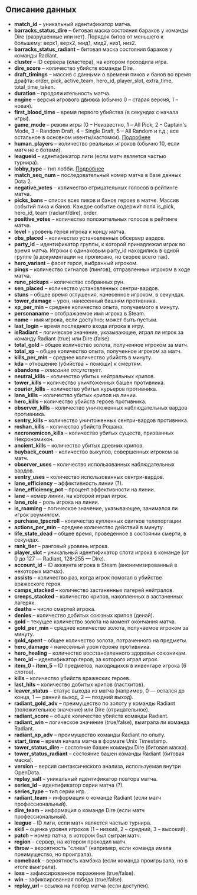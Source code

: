## Описание данных

- **match_id** – уникальный идентификатор матча.
- **barracks_status_dire** – битовая маска состояния бараков у команды Dire (разрушенные или нет). Порядок битов от меньшего к большему: верх1, верх2, мид1, мид2, низ1, низ2.
- **barracks_status_radiant** – битовая маска состояния бараков у команды Radiant.
- **cluster** – ID сервера (кластера), на котором проходила игра.
- **dire_score** – количество убийств команды Dire.
- **draft_timings** – массив с данными о времени пиков и банов во время драфта: order, pick, active_team, hero_id, player_slot, extra_time, total_time_taken.
- **duration** – продолжительность матча.
- **engine** – версия игрового движка (обычно 0 – старая версия, 1 – новая).
- **first_blood_time** – время первого убийства (в секундах с начала игры).
- **game_mode** – режим игры (0 – Неизвестно, 1 – All Pick, 2 – Captain's Mode, 3 – Random Draft, 4 – Single Draft, 5 – All Random и т.д.; все остальное в основном ивенты/кастомки). [Подробнее](https://github.com/odota/dotaconstants/blob/master/json/game_mode.json)
- **human_players** – количество реальных игроков (обычно 10, если матч не с ботами).
- **leagueid** – идентификатор лиги (если матч является частью турнира).
- **lobby_type** – тип лобби. [Подробнее](https://github.com/odota/dotaconstants/blob/master/json/lobby_type.json)
- **match_seq_num** – последовательный номер матча в базе данных Dota 2.
- **negative_votes** – количество отрицательных голосов в рейтинге матча.
- **picks_bans** – список всех пиков и банов героев в матче. Массив событий пика и банов. Каждое событие содержит поля is_pick, hero_id, team (radiant/dire), order.
- **positive_votes** – количество положительных голосов в рейтинге матча.
- **level** – уровень героя игрока к концу матча.
- **obs_placed** – количество установленных обсервер вардов.
- **party_id** – идентификатор группы, к которой принадлежал игрок во время матча. Игроки с одинаковым party_id находились в одной группе (в документации не прописано, но скорее всего так).
- **hero_variant** – фасет героя, выбранный игроком.
- **pings** – количество сигналов (пингов), отправленных игроком в ходе матча.
- **rune_pickups** – количество собранных рун.
- **sen_placed** – количество установленных сентри-вардов.
- **stuns** – общее время оглушения, нанесенное игроком, в секундах.
- **tower_damage** – урон, нанесенный башням противника.
- **xp_per_min** – среднее количество опыта, получаемого в минуту.
- **personaname** – отображаемое имя игрока в Steam.
- **name** – имя игрока, если доступно; может быть пустым.
- **last_login** – время последнего входа игрока в игру.
- **isRadiant** – логическое значение, указывающее, играл ли игрок за команду Radiant (true) или Dire (false).
- **total_gold** – общее количество золота, полученное игроком за матч.
- **total_xp** – общее количество опыта, полученное игроком за матч.
- **kills_per_min** – среднее количество убийств в минуту.
- **kda** – отношение (убийства + помощи) к смертям.
- **abandons** – *описание отсутствует*.
- **neutral_kills** – количество убитых нейтральных крипов.
- **tower_kills** – количество уничтоженных башен противника.
- **courier_kills** – количество убитых курьеров противника.
- **lane_kills** – количество убитых крипов на линии.
- **hero_kills** – количество убийств героев противника.
- **observer_kills** – количество уничтоженных наблюдательных вардов противника.
- **sentry_kills** – количество уничтоженных сентри-вардов противника.
- **roshan_kills** – количество убийств Рошана.
- **necronomicon_kills** – количество убитых существ, призванных Некрономикон.
- **ancient_kills** – количество убитых древних крипов.
- **buyback_count** – количество выкупов, совершенных игроком за матч.
- **observer_uses** – количество использованных наблюдательных вардов.
- **sentry_uses** – количество использованных сентри-вардов.
- **lane_efficiency** – эффективность линии (?).
- **lane_efficiency_pct** – процент эффективности на линии.
- **lane** – номер линии, на которой играл игрок.
- **lane_role** – роль игрока на линии.
- **is_roaming** – логическое значение, указывающее, занимался ли игрок роумингом.
- **purchase_tpscroll** – количество купленных свитков телепортации.
- **actions_per_min** – среднее количество действий в минуту.
- **life_state_dead** – общее время, проведенное в состоянии смерти, в секундах.
- **rank_tier** – ранговый уровень игрока.
- **player_slot** – уникальный идентификатор слота игрока в команде (от 0 до 127 — Radiant, 128-255 — Dire).
- **account_id** – ID аккаунта игрока в Steam (анонимизированный в некоторых матчах).
- **assists** – количество раз, когда игрок помогал в убийстве вражеского героя.
- **camps_stacked** – количество застаненных лагерей нейтралов.
- **creeps_stacked** – количество крипов, накопленных в застаненных лагерях.
- **deaths** – число смертей игрока.
- **denies** – количество добитых союзных крипов (денай).
- **gold** – текущее количество золота на момент окончания матча.
- **gold_per_min** – среднее количество золота, получаемое игроком за минуту.
- **gold_spent** – общее количество золота, потраченного на предметы.
- **hero_damage** – нанесенный урон героям противника.
- **hero_healing** – количество восстановленного здоровья союзникам.
- **hero_id** – идентификатор героя, за которого играл игрок.
- **item_0 - item_5** – ID предметов, находящихся в инвентаре игрока (6 слотов).
- **kills** – количество убийств вражеских героев.
- **last_hits** – количество добитых крипов (ластхитов).
- **leaver_status** – статус выхода из матча (например, 0 — остался до конца, 1 — ранний выход, 2 — поздний выход).
- **radiant_gold_adv** – преимущество по золоту у команды Radiant (положительное значение) или Dire (отрицательное).
- **radiant_score** – общее количество убийств команды Radiant.
- **radiant_win** – логическое значение (true/false), выиграла ли команда Radiant.
- **radiant_xp_adv** – преимущество команды Radiant по опыту.
- **start_time** – время начала матча в формате Unix Timestamp.
- **tower_status_dire** – состояние башен команды Dire (битовая маска).
- **tower_status_radiant** – состояние башен команды Radiant (битовая маска).
- **version** – версия синтаксического анализа, используемая внутри OpenDota.
- **replay_salt** – уникальный идентификатор повтора матча.
- **series_id** – идентификатор серии матча (?).
- **series_type** – тип серии игр.
- **radiant_team** – информация о команде Radiant (если матч профессиональный).
- **dire_team** – информация о команде Dire (если матч профессиональный).
- **league** – ID лиги, если матч является частью турнира.
- **skill** – оценка уровня игроков (1 – низкий, 2 – средний, 3 – высокий).
- **patch** – номер патча, в котором был сыгран матч.
- **region** – сервер, на котором проходил матч.
- **throw** – вероятность "слива" (например, если команда имела преимущество, но проиграла).
- **comeback** – вероятность камбэка (если команда проигрывала, но в итоге выиграла).
- **loss** – зафиксированное поражение (true/false).
- **win** – зафиксированная победа (true/false).
- **replay_url** – ссылка на повтор матча (если доступен).
